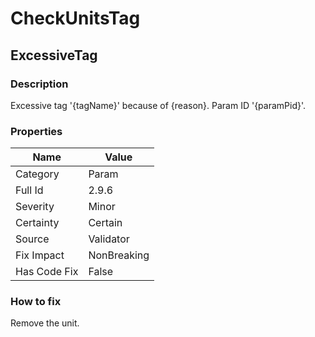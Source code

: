 ﻿---  
uid: Validator_2_9_6  
---

# CheckUnitsTag

## ExcessiveTag

### Description

Excessive tag '{tagName}' because of {reason}. Param ID '{paramPid}'.

### Properties

| Name         | Value       |
| ------------ | ----------- |
| Category     | Param       |
| Full Id      | 2.9.6       |
| Severity     | Minor       |
| Certainty    | Certain     |
| Source       | Validator   |
| Fix Impact   | NonBreaking |
| Has Code Fix | False       |

### How to fix

Remove the unit.
